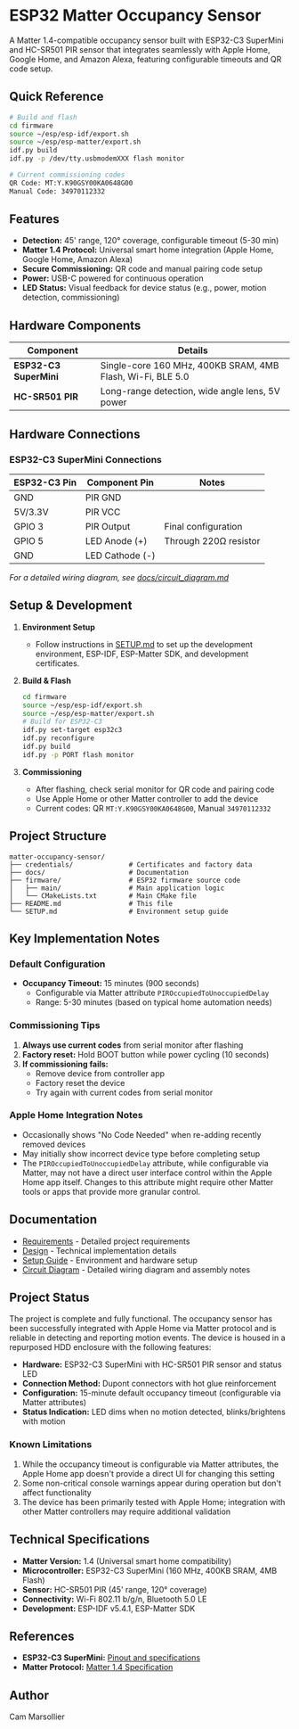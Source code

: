 # ESP32 Matter Occupancy Sensor

A Matter 1.4-compatible occupancy sensor built with ESP32-C3 SuperMini and HC-SR501 PIR sensor that integrates seamlessly with Apple Home, Google Home, and Amazon Alexa, featuring configurable timeouts and QR code setup.

## Quick Reference

```bash
# Build and flash
cd firmware
source ~/esp/esp-idf/export.sh
source ~/esp/esp-matter/export.sh
idf.py build
idf.py -p /dev/tty.usbmodemXXX flash monitor

# Current commissioning codes
QR Code: MT:Y.K90GSY00KA0648G00
Manual Code: 34970112332
```

## Features

- **Detection:** 45' range, 120° coverage, configurable timeout (5-30 min)
- **Matter 1.4 Protocol:** Universal smart home integration (Apple Home, Google Home, Amazon Alexa)
- **Secure Commissioning:** QR code and manual pairing code setup
- **Power:** USB-C powered for continuous operation
- **LED Status:** Visual feedback for device status (e.g., power, motion detection, commissioning)

## Hardware Components

| Component | Details |
|-----------|---------|
| **ESP32-C3 SuperMini** | Single-core 160 MHz, 400KB SRAM, 4MB Flash, Wi-Fi, BLE 5.0 |
| **HC-SR501 PIR** | Long-range detection, wide angle lens, 5V power |

## Hardware Connections

### ESP32-C3 SuperMini Connections

| ESP32-C3 Pin | Component Pin | Notes                   |
|--------------|---------------|-------------------------|
| GND          | PIR GND       |                         |
| 5V/3.3V      | PIR VCC       |                         |
| GPIO 3       | PIR Output    | Final configuration     |
| GPIO 5       | LED Anode (+) | Through 220Ω resistor   |
| GND          | LED Cathode (-)|                         |

*For a detailed wiring diagram, see [docs/circuit_diagram.md](docs/circuit_diagram.md)*

## Setup & Development

1. **Environment Setup**
   - Follow instructions in [SETUP.md](SETUP.md) to set up the development environment, ESP-IDF, ESP-Matter SDK, and development certificates.

2. **Build & Flash**
   ```bash
   cd firmware
   source ~/esp/esp-idf/export.sh
   source ~/esp/esp-matter/export.sh
   # Build for ESP32-C3
   idf.py set-target esp32c3
   idf.py reconfigure
   idf.py build
   idf.py -p PORT flash monitor
   ```

3. **Commissioning**
   - After flashing, check serial monitor for QR code and pairing code
   - Use Apple Home or other Matter controller to add the device
   - Current codes: QR `MT:Y.K90GSY00KA0648G00`, Manual `34970112332`

## Project Structure

```
matter-occupancy-sensor/
├── credentials/              # Certificates and factory data
├── docs/                     # Documentation
├── firmware/                 # ESP32 firmware source code
│   ├── main/                 # Main application logic
│   └── CMakeLists.txt        # Main CMake file
├── README.md                 # This file
└── SETUP.md                  # Environment setup guide
```

## Key Implementation Notes

### Default Configuration
- **Occupancy Timeout:** 15 minutes (900 seconds)
  - Configurable via Matter attribute `PIROccupiedToUnoccupiedDelay`
  - Range: 5-30 minutes (based on typical home automation needs)

### Commissioning Tips
1. **Always use current codes** from serial monitor after flashing
2. **Factory reset:** Hold BOOT button while power cycling (10 seconds)
3. **If commissioning fails:**
   - Remove device from controller app
   - Factory reset the device
   - Try again with current codes from serial monitor

### Apple Home Integration Notes
- Occasionally shows "No Code Needed" when re-adding recently removed devices
- May initially show incorrect device type before completing setup
- The `PIROccupiedToUnoccupiedDelay` attribute, while configurable via Matter, may not have a direct user interface control within the Apple Home app itself. Changes to this attribute might require other Matter tools or apps that provide more granular control.

## Documentation

- [Requirements](docs/requirements.md) - Detailed project requirements
- [Design](docs/design.md) - Technical implementation details
- [Setup Guide](SETUP.md) - Environment and hardware setup
- [Circuit Diagram](docs/circuit_diagram.md) - Detailed wiring diagram and assembly notes

## Project Status

The project is complete and fully functional. The occupancy sensor has been successfully integrated with Apple Home via Matter protocol and is reliable in detecting and reporting motion events. The device is housed in a repurposed HDD enclosure with the following features:

- **Hardware:** ESP32-C3 SuperMini with HC-SR501 PIR sensor and status LED
- **Connection Method:** Dupont connectors with hot glue reinforcement
- **Configuration:** 15-minute default occupancy timeout (configurable via Matter attributes)
- **Status Indication:** LED dims when no motion detected, blinks/brightens with motion

### Known Limitations

1. While the occupancy timeout is configurable via Matter attributes, the Apple Home app doesn't provide a direct UI for changing this setting
2. Some non-critical console warnings appear during operation but don't affect functionality
3. The device has been primarily tested with Apple Home; integration with other Matter controllers may require additional validation

## Technical Specifications

- **Matter Version:** 1.4 (Universal smart home compatibility)
- **Microcontroller:** ESP32-C3 SuperMini (160 MHz, 400KB SRAM, 4MB Flash)
- **Sensor:** HC-SR501 PIR (45' range, 120° coverage)
- **Connectivity:** Wi-Fi 802.11 b/g/n, Bluetooth 5.0 LE
- **Development:** ESP-IDF v5.4.1, ESP-Matter SDK

## References

- **ESP32-C3 SuperMini:** [Pinout and specifications](https://github.com/sidharthmohannair/Tutorial-ESP32-C3-Super-Mini)
- **Matter Protocol:** [Matter 1.4 Specification](https://csa-iot.org/all-solutions/matter/)

## Author

Cam Marsollier
